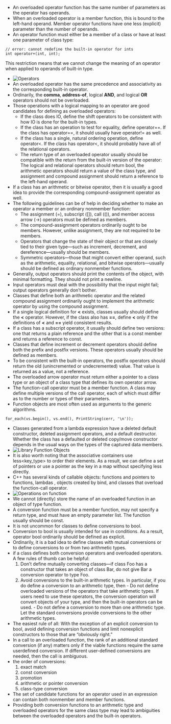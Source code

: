- An overloaded operator function has the same number of parameters as the
operator has operands.
- When an overloaded operator is a member function, this is bound to the left-hand operand. Member operator functions have one less (explicit) parameter than the number of operands.
- An operator function must either be a member of a class or have at least one
parameter of class type:
```
// error: cannot redefine the built-in operator for ints
int operator+(int, int);
```
This restriction means that we cannot change the meaning of an operator when
applied to operands of built-in type.
- ![Operators](https://github.com/zcenao21/Cpp/blob/master/photo/Operators.JPG?raw=true)
- An overloaded operator has the same precedence and associativity as the corresponding built-in operator.
- Ordinarily, the **comma**, **address-of**, logical **AND**, and logical **OR** operators should not be overloaded.
- Those operations with a logical mapping to an operator are good candidates
for defining as overloaded operators:
  - If the class does IO, define the shift operators to be consistent with how IO is done for the built-in types.
  - If the class has an operation to test for equality, define operator==. If the class has operator==, it should usually have operator!= as well.
  - If the class has a single, natural ordering operation, define operator<. If the class has operator<, it should probably have all of the relational operators.
  - The return type of an overloaded operator usually should be compatible with the return from the built-in version of the operator: The logical and relational operators should return bool, the arithmetic operators should return a value of the class type, and assignment and compound assignment should return a reference to the left-hand operand.
- If a class has an arithmetic or bitwise operator, then it is usually a good idea to provide the corresponding compound-assignment operator as well.
- The following guidelines can be of help in deciding whether to make an operator a
member or an ordinary nonmember function:
  - The assignment (=), subscript ([]), call (()), and member access arrow (->) operators must be defined as members.
  - The compound-assignment operators ordinarily ought to be members. However, unlike assignment, they are not required to be members.
  - Operators that change the state of their object or that are closely tied to their given type—such as increment, decrement, and dereference—usually should be members.
  - Symmetric operators—those that might convert either operand, such as the arithmetic, equality, relational, and bitwise operators—usually should be defined as ordinary nonmember functions.
- Generally, output operators should print the contents of the object, with minimal formatting. They should not print a newline.
- Input operators must deal with the possibility that the input might fail; output operators generally don’t bother.
- Classes that define both an arithmetic operator and the related compound assignment ordinarily ought to implement the arithmetic operator by using
the compound assignment.
- If a single logical definition for **<** exists, classes usually should define the **<** operator. However, if the class also has **==**, define **<** only if the definitions of **<** and **==** yield consistent results.
- If a class has a subscript operator, it usually should define two versions: one
that returns a plain reference and the other that is a const member and returns a reference to const.
- Classes that define increment or decrement operators should define both the
prefix and postfix versions. These operators usually should be defined as
members.
- To be consistent with the built-in operators, the postfix operators should
return the old (unincremented or undecremented) value. That value is
returned as a value, not a reference.
- The overloaded arrow operator must return either a pointer to a class type or
an object of a class type that defines its own operator arrow.
- The function-call operator must be a member function. A class may define multiple versions of the call operator, each of which must differ as to the
number or types of their parameters.
- Function objects are most often used as arguments to the generic algorithms.
```
for_each(vs.begin(), vs.end(), PrintString(cerr, '\n'));
```
- Classes generated from a lambda expression have a deleted default constructor, deleted assignment operators, and a default destructor. Whether the class has a defaulted or deleted copy/move constructor depends in the usual ways on the types of the captured data members.
- ![Library Function Objects](https://github.com/zcenao21/Cpp/blob/master/photo/Library%20Function%20Objects.JPG?raw=true)
- It is also worth noting that the associative containers use less<key_type> to order their elements. As a result, we can define a set of pointers or use a pointer as the key in a map without specifying less directly.
- C++ has several kinds of callable objects: functions and pointers to functions, lambdas , objects created by bind, and classes that overload the function-call operator.
- ![Operations on function](https://github.com/zcenao21/Cpp/blob/master/photo/Operations%20on%20function.JPG?raw=true)
- We cannot (directly) store the name of an overloaded function in an object of type
function.
- A conversion function must be a member function, may not specify a return type, and must have an empty parameter list. The function usually should be const.
- It is not uncommon for classes to define conversions to bool.
- Conversion to bool is usually intended for use in conditions. As a result,
operator bool ordinarily should be defined as explicit.
- Ordinarily, it is a bad idea to define classes with mutual conversions or to define conversions to or from two arithmetic types.
- if a class defines both conversion operators and overloaded operators. A few rules of thumb can be helpful:
    1. Don’t define mutually converting classes—if class Foo has a constructor that takes an object of class Bar, do not give Bar a conversion operator to type Foo.
    2. Avoid conversions to the built-in arithmetic types. In particular, if you do define a conversion to an arithmetic type, then
      - Do not define overloaded versions of the operators that take arithmetic types. If users need to use these operators, the conversion operation will convert objects of your type, and then the built-in operators can be used.
      - Do not define a conversion to more than one arithmetic type. Let the standard conversions provide conversions to the other arithmetic types.
- The easiest rule of all: With the exception of an explicit conversion to
bool, avoid defining conversion functions and limit nonexplicit constructors to those that are “obviously right.”
- In a call to an overloaded function, the rank of an additional standard conversion (if any) matters only if the viable functions require the same userdefined conversion. If different user-defined conversions are needed, then the call is ambiguous.
- the order of conversions:
  1. exact match
  2. const conversion
  3. promotion
  4. arithmetic or pointer conversion
  5. class-type conversion
- The set of candidate functions for an operator used in an expression can contain both nonmember and member functions.
- Providing both conversion functions to an arithmetic type and overloaded operators for the same class type may lead to ambiguities between the overloaded operators and the built-in operators.
